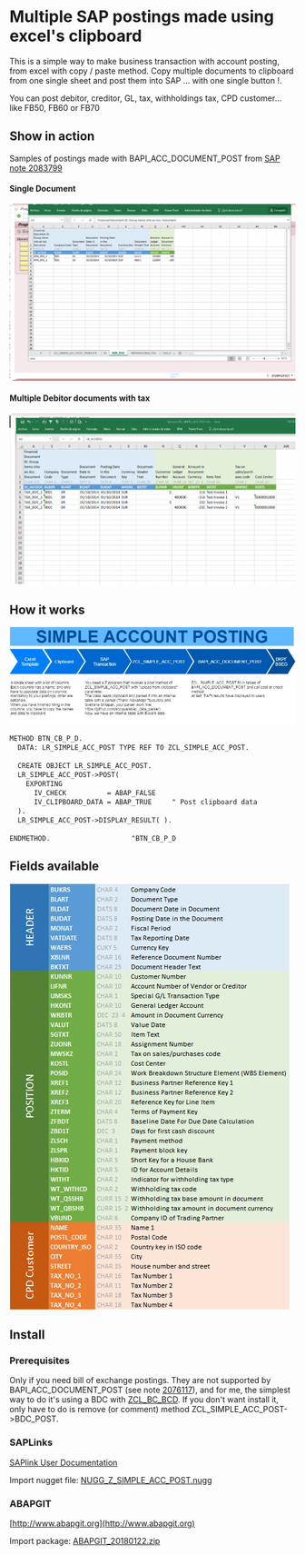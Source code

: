 # Multiple SAP postings made using excel's clipboard

This is a simple way to make business transaction with account posting, from excel with copy / paste method. 
Copy multiple documents to clipboard from one single sheet and post them into SAP … with one single button !.

You can post debitor, creditor, GL, tax, withholdings tax, CPD customer... like FB50, FB60 or FB70

## Show in action
Samples of postings made with BAPI_ACC_DOCUMENT_POST from [SAP note 2083799](https://launchpad.support.sap.com/#/notes/2083799)

#### Single Document
![Single document](/images/min_doc.gif)

#### Multiple Debitor documents with tax
![Multiple documents](/images/tax_doc.gif)

## How it works
![Diagram](/images/Diagram.jpg)

```abap
METHOD BTN_CB_P_D.
  DATA: LR_SIMPLE_ACC_POST TYPE REF TO ZCL_SIMPLE_ACC_POST.

  CREATE OBJECT LR_SIMPLE_ACC_POST.
  LR_SIMPLE_ACC_POST->POST(
    EXPORTING
      IV_CHECK          = ABAP_FALSE    
      IV_CLIPBOARD_DATA = ABAP_TRUE     " Post clipboard data
  ).
  LR_SIMPLE_ACC_POST->DISPLAY_RESULT( ).
  
ENDMETHOD.                    "BTN_CB_P_D  
```

## Fields available
![Fields available](/images/fields.jpg)

## Install

### Prerequisites
Only if you need bill of exchange postings. They are not supported by BAPI_ACC_DOCUMENT_POST (see note [2076117](https://launchpad.support.sap.com/#/notes/2076117)), and for me, the simplest way to do it's using a BDC with [ZCL_BC_BCD](https://github.com/EsperancaB/sap_project_object/tree/master/UTILITIES/ZCL_BC_BDC). 
If you don't want install it, only have to do is remove (or comment) method ZCL_SIMPLE_ACC_POST->BDC_POST.

### SAPLinks
[SAPlink User Documentation](https://wiki.scn.sap.com/wiki/display/ABAP/SAPlink+User+Documentation)

Import nugget file: [NUGG_Z_SIMPLE_ACC_POST.nugg](https://github.com/alfonsogildegea/simple_acc_post/blob/master/NUGG_Z_SIMPLE_ACC_POST.nugg)

### ABAPGIT
[http://www.abapgit.org](http://www.abapgit.org)

Import package: [ABAPGIT_20180122.zip](https://github.com/alfonsogildegea/simple_acc_post/blob/master/ABAPGIT_20180122.zip)


